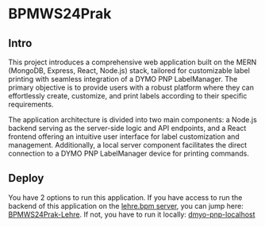 # BPMWS24Prak

## Intro

This project introduces a comprehensive web application built on the MERN (MongoDB, Express, React, Node.js) stack, tailored for customizable label printing with seamless integration of a DYMO PNP LabelManager. The primary objective is to provide users with a robust platform where they can effortlessly create, customize, and print labels according to their specific requirements.

The application architecture is divided into two main components: a Node.js backend serving as the server-side logic and API endpoints, and a React frontend offering an intuitive user interface for label customization and management. Additionally, a local server component facilitates the direct connection to a DYMO PNP LabelManager device for printing commands.


## Deploy
You have 2 options to run this application. If you have access to run the backend of this application on the [lehre.bpm server](https://lehre.bpm.in.tum.de/), you can jump here: [BPMWS24Prak-Lehre](https://github.com/niclasgrunau/BPMWS24Prak-Lehre). If not, you have to run it locally: [dmyo-pnp-localhost](https://github.com/niclasgrunau/dymo-pnp-localhost.git)
